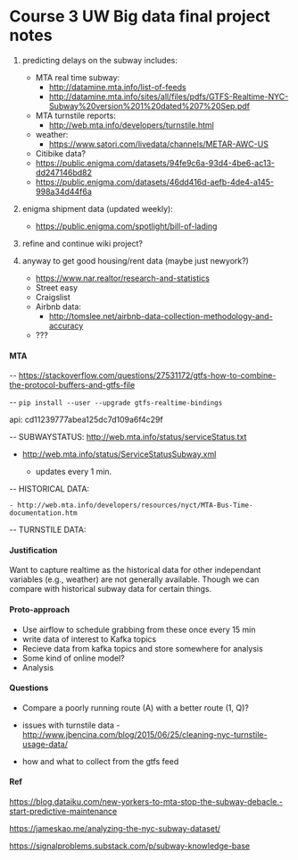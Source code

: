 Course 3 UW Big data final project notes
========================================

1) predicting delays on the subway includes:
	- MTA real time subway:
		- http://datamine.mta.info/list-of-feeds
		- http://datamine.mta.info/sites/all/files/pdfs/GTFS-Realtime-NYC-Subway%20version%201%20dated%207%20Sep.pdf
	- MTA turnstile reports:
		- http://web.mta.info/developers/turnstile.html
	- weather:
		- https://www.satori.com/livedata/channels/METAR-AWC-US
	- Citibike data?
	- https://public.enigma.com/datasets/94fe9c6a-93d4-4be6-ac13-dd247146bd82
	- https://public.enigma.com/datasets/46dd416d-aefb-4de4-a145-998a34d44f6a

2) enigma shipment data (updated weekly):
	- https://public.enigma.com/spotlight/bill-of-lading

3) refine and continue wiki project?

4) anyway to get good housing/rent data (maybe just newyork?)
	- https://www.nar.realtor/research-and-statistics
	- Street easy
	- Craigslist
	- Airbnb data: 
		- http://tomslee.net/airbnb-data-collection-methodology-and-accuracy
	- ???



#### MTA

-- https://stackoverflow.com/questions/27531172/gtfs-how-to-combine-the-protocol-buffers-and-gtfs-file

-- `pip install --user --upgrade gtfs-realtime-bindings`

api: cd11239777abea125dc7d109a6f4c29f


-- SUBWAYSTATUS: http://web.mta.info/status/serviceStatus.txt

- http://web.mta.info/status/ServiceStatusSubway.xml

	- updates every 1 min.

-- HISTORICAL DATA:

	- http://web.mta.info/developers/resources/nyct/MTA-Bus-Time-documentation.htm

-- TURNSTILE DATA:



#### Justification

Want to capture realtime as the historical data for other independant variables (e.g., weather) are not generally available. Though we can compare with historical subway data for certain things.


#### Proto-approach

- Use airflow to schedule grabbing from these once every 15 min
- write data of interest to Kafka topics
- Recieve data from kafka topics and store somewhere for analysis
- Some kind of online model?
- Analysis


#### Questions

- Compare a poorly running route (A) with a better route (1, Q)?
- issues with turnstile data - http://www.jbencina.com/blog/2015/06/25/cleaning-nyc-turnstile-usage-data/

- how and what to collect from the gtfs feed



#### Ref

https://blog.dataiku.com/new-yorkers-to-mta-stop-the-subway-debacle.-start-predictive-maintenance

https://jameskao.me/analyzing-the-nyc-subway-dataset/

https://signalproblems.substack.com/p/subway-knowledge-base
